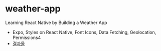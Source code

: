 # weather-app
Learning React Native by Building a Weather App
- Expo, Styles on React Native, Font Icons, Data Fetching, Geolocation, Permissions4
- [결과물](./image/result.PNG)
